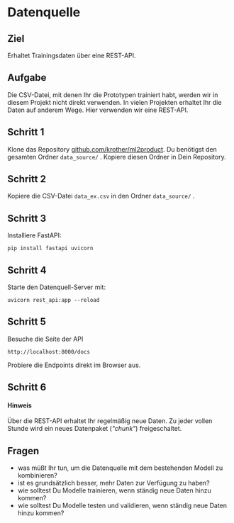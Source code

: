
# Datenquelle

## Ziel

Erhaltet Trainingsdaten über eine REST-API.

## Aufgabe

Die CSV-Datei, mit denen Ihr die Prototypen trainiert habt, werden wir in diesem Projekt nicht direkt verwenden.
In vielen Projekten erhaltet Ihr die Daten auf anderem Wege.
Hier verwenden wir eine REST-API.

## Schritt 1

Klone das Repository [github.com/krother/ml2product](https://github.com/krother/ml2product).
Du benötigst den gesamten Ordner `data_source/` .
Kopiere diesen Ordner in Dein Repository.

## Schritt 2

Kopiere die CSV-Datei `data_ex.csv` in den Ordner `data_source/` .

## Schritt 3

Installiere FastAPI:

    pip install fastapi uvicorn

## Schritt 4

Starte den Datenquell-Server mit:

    uvicorn rest_api:app --reload

## Schritt 5

Besuche die Seite der API

    http://localhost:8000/docs

Probiere die Endpoints direkt im Browser aus.

## Schritt 6

#### Hinweis

Über die REST-API erhaltet Ihr regelmäßig neue Daten.
Zu jeder vollen Stunde wird ein neues Datenpaket (*"chunk"*) freigeschaltet.


## Fragen

* was müßt Ihr tun, um die Datenquelle mit dem bestehenden Modell zu kombinieren?
* ist es grundsätzlich besser, mehr Daten zur Verfügung zu haben?
* wie solltest Du Modelle trainieren, wenn ständig neue Daten hinzu kommen?
* wie solltest Du Modelle testen und validieren, wenn ständig neue Daten hinzu kommen?
